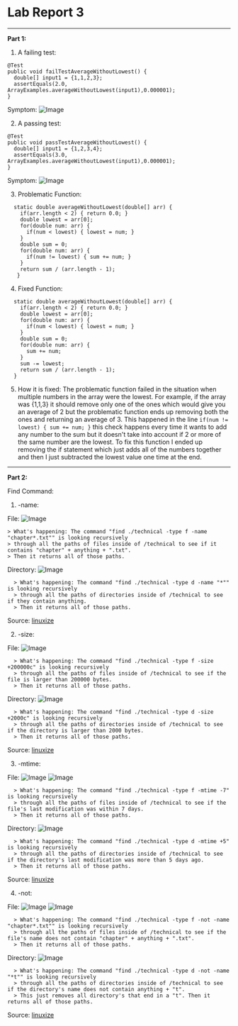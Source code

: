 # Lab Report 3

---
**Part 1:**

1. A failing test:
  ~~~
  @Test
  public void failTestAverageWithoutLowest() {
    double[] input1 = {1,1,2,3};
    assertEquals(2.0, ArrayExamples.averageWithoutLowest(input1),0.000001);
  }
  ~~~
  Symptom:
![Image](FailurSymptom.png)

2. A passing test:
  ~~~
  @Test
  public void passTestAverageWithoutLowest() {
    double[] input1 = {1,2,3,4};
    assertEquals(3.0, ArrayExamples.averageWithoutLowest(input1),0.000001);
  }
  ~~~
  Symptom:
  ![Image](PassSymptom.png)

3. Problematic Function:
  ~~~
    static double averageWithoutLowest(double[] arr) {
      if(arr.length < 2) { return 0.0; }
      double lowest = arr[0];
      for(double num: arr) {
        if(num < lowest) { lowest = num; }
      }
      double sum = 0;
      for(double num: arr) {
        if(num != lowest) { sum += num; }
      }
      return sum / (arr.length - 1);
     }
  ~~~
4. Fixed Function:
  ~~~
    static double averageWithoutLowest(double[] arr) {
      if(arr.length < 2) { return 0.0; }
      double lowest = arr[0];
      for(double num: arr) {
        if(num < lowest) { lowest = num; }
      }
      double sum = 0;
      for(double num: arr) {
        sum += num; 
      }
      sum -= lowest;
      return sum / (arr.length - 1);
    }
  ~~~
5. How it is fixed:
The problematic function failed in the situation when multiple numbers in the array were the lowest. For example, if the array was {1,1,3} it should remove only one of the ones which would give you an average of 2 but the problematic function ends up removing both the ones and returning an average of 3. This happened in the line `if(num != lowest) { sum += num; }` this check happens every time it wants to add any number to the sum but it doesn't take into account if 2 or more of the same number are the lowest. To fix this function I ended up removing the if statement which just adds all of the numbers together and then I just subtracted the lowest value one time at the end.

---
**Part 2:**

Find Command:

1. -name:

  File:
    ![Image](lab3findname1.png)

    > What's happening: The command "find ./technical -type f -name "chapter*.txt"" is looking recursively
    > through all the paths of files inside of /technical to see if it contains "chapter" + anything + ".txt".
    > Then it returns all of those paths.

  Directory:
    ![Image](lab3findname2.png)

      > What's happening: The command "find ./technical -type d -name "*"" is looking recursively
      > through all the paths of directories inside of /technical to see if they contain anything.
      > Then it returns all of those paths.

  Source:
  [linuxize](https://linuxize.com/post/how-to-find-files-in-linux-using-the-command-line/)

2. -size:
   
  File:
    ![Image](lab3findsize1.png)

      > What's happening: The command "find ./technical -type f -size +200000c" is looking recursively
      > through all the paths of files inside of /technical to see if the file is larger than 200000 bytes.
      > Then it returns all of those paths.

  Directory:
    ![Image](lab3findsize2.png)

      > What's happening: The command "find ./technical -type d -size +2000c" is looking recursively
      > through all the paths of directories inside of /technical to see if the directory is larger than 2000 bytes.
      > Then it returns all of those paths.

  Source:
  [linuxize](https://linuxize.com/post/how-to-find-files-in-linux-using-the-command-line/#:~:text=G%3A%20Gigabytes-,The%20following%20command%20will%20find,-all%20files%20of)

3. -mtime:
   
  File:
    ![Image](lab3findtime1.png)
    ![Image](lab3findtime2.png)

      > What's happening: The command "find ./technical -type f -mtime -7" is looking recursively
      > through all the paths of files inside of /technical to see if the file's last modification was within 7 days.
      > Then it returns all of those paths.
      
  Directory:
    ![Image](lab3findtime3.png)
    
      > What's happening: The command "find ./technical -type d -mtime +5" is looking recursively
      > through all the paths of directories inside of /technical to see if the directory's last modification was more than 5 days ago.
      > Then it returns all of those paths. 

  Source:
    [linuxize](https://linuxize.com/post/how-to-find-files-in-linux-using-the-command-line/)

4. -not:

  File:
    ![Image](lab3findnot1.png)
    ![Image](lab3findnot2.png)

      > What's happening: The command "find ./technical -type f -not -name "chapter*.txt"" is looking recursively
      > through all the paths of files inside of /technical to see if the file's name does not contain "chapter" + anything + ".txt".
      > Then it returns all of those paths.

  Directory:
    ![Image](lab3findnot3.png)

      > What's happening: The command "find ./technical -type d -not -name "*t"" is looking recursively
      > through all the paths of directories inside of /technical to see if the directory's name does not contain anything + "t".
      > This just removes all directory's that end in a "t". Then it returns all of those paths.

  Source:
    [linuxize](https://linuxize.com/post/how-to-find-files-in-linux-using-the-command-line/)

